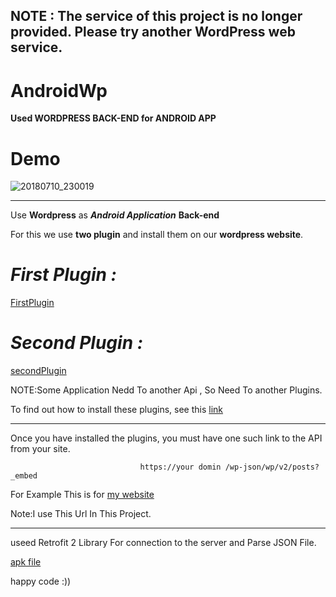 

NOTE : The service of this project is no longer provided. Please try another WordPress web service.
--


# AndroidWp

__Used WORDPRESS BACK-END for ANDROID APP__


# Demo


![20180710_230019](https://user-images.githubusercontent.com/26750131/42530016-0c11233a-844e-11e8-9be1-1e5504aae172.gif)



---

Use __Wordpress__ as ***Android Application*** __Back-end__

For this we use __two plugin__ and install them on our __wordpress website__.

# ***First Plugin :***

[FirstPlugin](https://wordpress.org/plugins/rest-api/)

# ***Second Plugin :***

[secondPlugin](https://wordpress.org/plugins/rest-api-filter-fields/)


NOTE:Some Application Nedd To another Api , So Need To another Plugins.


To find out how to install these plugins, see this [link](https://www.youtube.com/watch?v=AXM1QgMODW0)

---

Once you have installed the plugins, you must have one such link to the API from your site.

                                 https://your domin /wp-json/wp/v2/posts?_embed
                                 
For Example This is for [my website](https://sanaebadi.info/wp-json/wp/v2/posts?_embed)

Note:I use This Url In This Project.

---
useed Retrofit 2 Library For connection to the server and Parse JSON File.

[apk file](https://sanaebadi.info/AndroidApps/app-release.apk)

happy code :))
